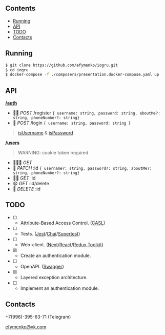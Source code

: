 ## Contents

- [Running](#running)
- [API](#api)
- [TODO](#todo)
- [Contacts](#contacts)

## Running

```bash
$ git clone https://github.com/efymenko/iogru.git
$ cd iogru
$ docker-compose -f ./composers/presentation.docker-compose.yaml up
```

## API

[**/auth**](./apps/gateway/src/auth/auth.controller.ts)

- 👩‍🍼 _POST_ /register `{ username: string, password: string, aboutMe?: string, phoneNumber?: string}`
- 🔏 _POST_ /login `{ username: string, password: string }`

> [isUsername](apps/users/src/users/is-validator/is-username.ts) & [isPassword](apps/users/src/users/is-validator/is-password.ts)

[**/users**](./apps/gateway/src/users/users.controller.ts)

> WARNING: cookie token required

- 👨‍👦‍👦 _GET_
- 🎂 _PATCH_ \:id `{ username?: string, password?: string, aboutMe?: string, phoneNumber?: string}`
- 🙇‍♂️ _GET_ \:id
- 😧 _GET_ \:id/delete
- 👻 _DELETE_ \:id

## TODO

- [ ] - Attribute-Based Access Control. ([CASL](https://casl.js.org/v5/en/))
- [ ] - Tests. ([Jest](https://jestjs.io/)/[Chai](https://www.chaijs.com/)/[Supertest](https://github.com/visionmedia/supertest))
- [ ] - Web-client. ([Next](https://nextjs.org/)/[React](https://reactjs.org/)/[Redux Toolkit](https://redux-toolkit.js.org/))
- [x] - Сreate an authentication module.
- [ ] - OpenAPI. ([Swagger](https://swagger.io/))
- [x] - Layered exception architecture.
- [ ] - Implement an authentication module.

## Contacts

+7(996)-395-63-71 (Telegram)

efymenko@vk.com

